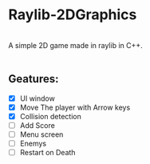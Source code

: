 # Raylib-2DGraphics

<br>
A simple 2D game made in raylib in C++.
<br>
<br>

## Geatures:
- [x] UI window
- [x] Move The player with Arrow keys
- [x] Collision detection
- [ ] Add Score
- [ ] Menu screen
- [ ] Enemys
- [ ] Restart on Death  

